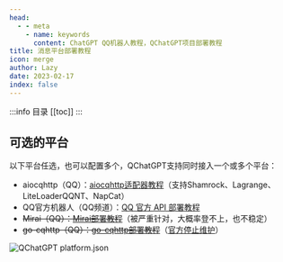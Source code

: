 ```yaml
---
head:
  - - meta
    - name: keywords
      content: ChatGPT QQ机器人教程，QChatGPT项目部署教程
title: 消息平台部署教程
icon: merge
author: Lazy
date: 2023-02-17
index: false
---
```


:::info 目录
[[toc]]
:::

## 可选的平台

以下平台任选，也可以配置多个，QChatGPT支持同时接入一个或多个平台：

- aiocqhttp（QQ）：[aiocqhttp适配器教程](aiocqhttp/)（支持Shamrock、Lagrange、LiteLoaderQQNT、NapCat）
- QQ官方机器人（QQ频道）：[QQ 官方 API 部署教程](official.md)
- ~~Mirai（QQ）：[Mirai部署教程](mirai.md)~~（被严重针对，大概率登不上，也不稳定）
- ~~go-cqhttp（QQ）：[go-cqhttp部署教程](gocq.md)~~（[官方停止维护](https://github.com/Mrs4s/go-cqhttp?tab=readme-ov-file#%E9%87%8D%E8%A6%81%E4%BF%A1%E6%81%AF)）



![QChatGPT platform.json](https://cos.thelazy.cn/pictures/202405292250017.jpeg)
